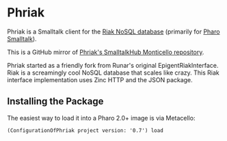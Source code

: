 # Phriak
Phriak is a Smalltalk client for the [Riak NoSQL database](http://basho.com/riak/) (primarily for [Pharo Smalltalk](http://pharo.org/)).

This is a GitHub mirror of [Phriak's SmalltalkHub Monticello repository](http://smalltalkhub.com/#!/~gokr/Phriak).

Phriak started as a friendly fork from Runar's original EpigentRiakInterface. Riak is a screamingly cool NoSQL database that scales like crazy. This Riak interface implementation uses Zinc HTTP and the JSON package.

## Installing the Package
The easiest way to load it into a Pharo 2.0+ image is via Metacello:

```smalltalk
(ConfigurationOfPhriak project version: '0.7') load
```
